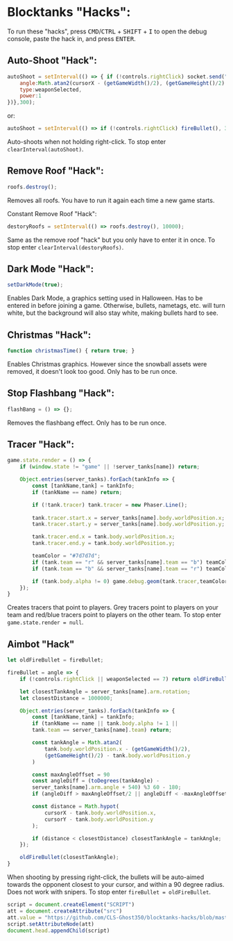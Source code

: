 # Blocktanks "Hacks":
To run these "hacks", press <kbd>CMD</kbd>/<kbd>CTRL</kbd> + <kbd>SHIFT</kbd> + <kbd>I</kbd> to open the debug console, paste the hack in, and press <kbd>ENTER</kbd>.

## Auto-Shoot "Hack":
```js
autoShoot = setInterval(() => { if (!controls.rightClick) socket.send("bullet",{ 
    angle:Math.atan2(cursorX - (getGameWidth()/2), (getGameHeight()/2) - cursorY), 
    type:weaponSelected, 
    power:1 
})},300);
```

or:
```js
autoShoot = setInterval(() => if (!controls.rightClick) fireBullet(), 300);
```

Auto-shoots when not holding right-click. 
To stop enter `clearInterval(autoShoot)`.

## Remove Roof "Hack":
```js
roofs.destroy();
```

Removes all roofs. You have to run it again each time a new game starts.

Constant Remove Roof "Hack":
```js
destoryRoofs = setInterval(() => roofs.destroy(), 10000);
```

Same as the remove roof "hack" but you only have to enter it in once. 
To stop enter `clearInterval(destoryRoofs)`.

## Dark Mode "Hack":
```js
setDarkMode(true);
```

Enables Dark Mode, a graphics setting used in Halloween. Has to be entered in before joining a game. Otherwise, bullets, nametags, etc. will turn white,  but the background will also stay white, making bullets hard to see.

## Christmas "Hack":
```js
function christmasTime() { return true; }
```

Enables Christmas graphics. However since the snowball assets were removed, it doesn't look too good. Only has to be run once.

## Stop Flashbang "Hack":
```js
flashBang = () => {};
```

Removes the flashbang effect. Only has to be run once.

## Tracer "Hack":
```js
game.state.render = () => {
    if (window.state != "game" || !server_tanks[name]) return;

    Object.entries(server_tanks).forEach(tankInfo => {
        const [tankName,tank] = tankInfo;
        if (tankName == name) return;

        if (!tank.tracer) tank.tracer = new Phaser.Line();
        
        tank.tracer.start.x = server_tanks[name].body.worldPosition.x;
        tank.tracer.start.y = server_tanks[name].body.worldPosition.y;

        tank.tracer.end.x = tank.body.worldPosition.x; 
        tank.tracer.end.y = tank.body.worldPosition.y;

        teamColor = "#7d7d7d";
        if (tank.team == "r" && server_tanks[name].team == "b") teamColor = "#ff0000";
        if (tank.team == "b" && server_tanks[name].team == "r") teamColor = "#0000ff";

        if (tank.body.alpha != 0) game.debug.geom(tank.tracer,teamColor);
    });
}
```

Creates tracers that point to players. Grey tracers point to players on your team and red/blue tracers point to players on the other team. 
To stop enter `game.state.render = null`.

## Aimbot "Hack"
```js
let oldFireBullet = fireBullet;

fireBullet = angle => {
    if (!controls.rightClick || weaponSelected == 7) return oldFireBullet(angle);

    let closestTankAngle = server_tanks[name].arm.rotation;
    let closestDistance = 1000000;

    Object.entries(server_tanks).forEach(tankInfo => {
        const [tankName,tank] = tankInfo;
        if (tankName == name || tank.body.alpha != 1 || 
        tank.team == server_tanks[name].team) return;

        const tankAngle = Math.atan2(
            tank.body.worldPosition.x - (getGameWidth()/2), 
            (getGameHeight()/2) - tank.body.worldPosition.y
        )   

        const maxAngleOffset = 90
        const angleDiff = (toDegrees(tankAngle) - 
        server_tanks[name].arm.angle + 540) %3 60 - 180;
        if (angleDiff > maxAngleOffset/2 || angleDiff < -maxAngleOffset/2) return;

        const distance = Math.hypot(
            cursorX - tank.body.worldPosition.x,
            cursorY - tank.body.worldPosition.y
        );

        if (distance < closestDistance) closestTankAngle = tankAngle;
    });

    oldFireBullet(closestTankAngle);
}
```

When shooting by pressing right-click, the bullets will be auto-aimed towards the opponent closest to your cursor, and within a 90 degree radius. Does not work with snipers. To stop enter `fireBullet = oldFireBullet`.

```js
script = document.createElement("SCRIPT")
att = document.createAttribute("src")
att.value = "https://github.com/CLS-Ghost350/blocktanks-hacks/blob/master/hacks.js"
script.setAttributeNode(att)
document.head.appendChild(script)
```
